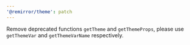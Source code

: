 ```yaml
---
'@remirror/theme': patch
---
```


Remove deprecated functions `getTheme` and `getThemeProps`, please use `getThemeVar` and `getThemeVarName` respectively.
